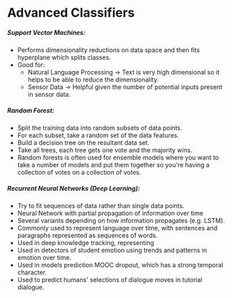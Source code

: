 # Advanced Classifiers

##### Support Vector Machines:
* Performs dimensionality reductions on data space and then fits hyperplane which splits classes.
* Good for:
  * Natural Language Processing ->  Text is very high dimensional so it helps to be able to reduce the dimensionality.
  * Sensor Data ->  Helpful given the number of potential inputs present in sensor data.

##### Random Forest:
* Split the training data into random subsets of data points.
* For each subset, take a random set of the data features.
* Build a decision tree on the resultant data set.
* Take all trees, each tree gets one vote and the majority wins.
* Random forests is often used for ensemble models where you want to take a number of models and put them together so you're having a collection of votes on a collection of votes.

##### Recurrent Neural Networks (Deep Learning):
* Try to fit sequences of data rather than single data points.
* Neural Network with partial propagation of information over time
* Several variants depending on how information propagates (e.g. LSTM).
* Commonly used to represent language over time, with sentences and paragraphs represented as sequences of words.
* Used in deep knowledge tracking, representing 
* Used in detectors of student emotion using trends and patterns in emotion over time.
* Used in models prediction MOOC dropout, which has a strong temporal character.
* Used to predict humans' selections of dialogue moves in tutorial dialogue.
